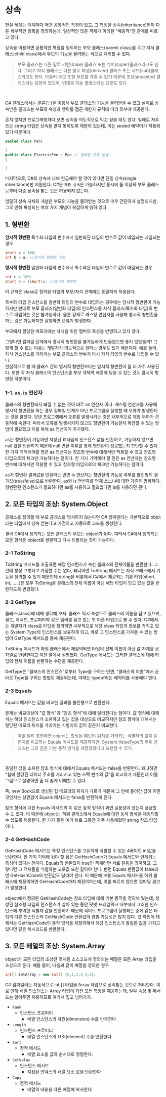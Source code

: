 # 상속

현실 세계는 객체마다 어떤 공통적인 특징이 있고, 그 특징을 상속(inheritance)받아 다른 세부적인 항목을 정의하는데, 일상적인 많은 객체가 이러한 "꼐층적"인 관계를 따르고 있다. 
<br>

상속을 이용하면 공통적인 특징을 정의하는 부모 클래스(parent class)를 두고 자식 클래스(child class)에서 부모의 기능을 물려받는 식으로 처리할 수 있다. 
> 부모 클래스는 다른 말로 기반(base) 클래스 또는 슈퍼(super)클래스라고도 한다. 그리고 자식 클래스는 다른 말로 파생(derived) 클래스 또는 서브(sub)클래스라고도 한다. 아울러 부모 또한 부모를 가질 수 있기 때문에 조상(ancestor) 클래스라는 표현이 있으며, 반대로 자손 클래스라는 표현도 있다.
<br>

C# 클래스에서는 콜론(':')을 이용해 부모 클래스의 기능을 물려받을 수 있고 실제로 상속받은 클래스는 부모의 속성과 행위를 접근 제한자 규칙에 따라 외부에 제공한다. 
<br>

흔치 않지만 프로그래밍하다 보면 상속을 의도적으로 막고 싶을 때도 있다. 일례로 자주 쓰는 string 타입은 상속을 받지 못하도록 제한되 있는데, 이는 sealed 예약어가 적용돼 있기 때문이다. 
```cs
sealed class Pen{

}
public class ElectricPen : Pen // 컴파일 오류 발생
{

}
```
마지막으로, C#의 상속에 대해 언급해야 할 것이 있다면 단일 상속(single inheritance)만 지원한다. C#은 `계층 상속`은 가능하지만 동시에 둘 이상의 부모 클래스로부터 다중 상속을 받는 것은 허용되지 않는다. 
<br>

엄밀히 상속 자체의 개념은 부모의 기능을 물려받는 것으로 매우 간단하게 설명되지만, 그로 인해 파생되는 여러 가지 개념이 복잡하게 얽혀 있다.

## 1. 형변환
**암시적 형변환** 
특수화 타입의 변수에서 일반화된 타입의 변수로 값이 대입되는 대입되는 경우  
```cs
short a = 100; 
int b = a; //암시적 형변환 가능
```
**명시적 형변환** 
일반화 타입의 변수에서 특수화된 타입의 변수로 값이 대입되는 경우
```cs
int c = 100;
short d = (short)c; //명시적 형변환
```
이 규칙은 class로 정의된 타입의 부모/자식 관계에도 동일하게 적용된다.
<br>

특수화 타입 인스턴스를 일반화 타입의 변수로 대입하는 경우에는 암시적 형변환이 가능하지만 반대로 부모 클래스(일반화 타입)의 인스턴스를 자식 클래스(특수화 타입)의 변수로 대입하는 것은 불가능하다. 물론 강제로 캐스팅 연산자를 사용해 명시적 형변환을 하는 것은 가능하지만 실행하면 오류가 발생한다. 
<br>

부모에서 할당한 메모리에는 자식을 위한 멤버의 특성을 반영하고 있지 않다. 
<br>

그렇다면 컴파일 단계에서 명시적 형변환을 불가능하게 만들었으면 좋지 않았을까? 그렇게 할 수 없는 이유는 개발자가 의도적으로 원하는 경우도 있기 때문이다. 예를 들어, 자식 인스턴스를 가리키는 부모 클래스의 변수가 다시 자식 타입의 변수로 대입될 수 있다. 
<br>
현실적으로 볼 때 클래스 간의 명시적 형변환보다는 암시적 형변환이 좀 더 자주 사용된다. 또한 각 자식 클래스의 인스턴스를 부모 객체의 배열에 담을 수 있는 것도 암시적 형변환 덕분이다. 

### 1-1. as, is 연산자 
클래스의 형변환에서 빠질 수 없는 것이 바로 as 연산자 이다. 캐스팅 연산자를 사용해 명시적 형변환을 하는 경우 컴파일 단계가 아닌 프로그램을 실행할 때 오류가 발생한다는 것을 알았다. 닷넨 프로그램에서 오류를 발생시키는 것은 내부적으로 제법 부하가 큰 동작에 속한다. 따라서 오류를 발생시키지 않고도 형변환이 가능한지 확인할 수 있는 방법이 필요했고 이를 위해 as 연산자가 추가됐다. 
<br>

as는 형변환이 가능하면 지정된 ㅌ타입의 인스턴스 값을 반환하고, 가능하지 않으면 null 값을 반환하기 때문에 null 변환 여부를 통해 형변환이 성공했는지 판단할 수 있다. 한 가지 기억해야할 점은 as 연산자는 참조형 변수에 대해서만 적용할 수 있고 참조형 타입으로의 체크만 가능하다는 점이다. 한 가지 기억해야 할 점은  as 연산자는 참조형 변수에 대해서만 적용할 수 있고 참조형 타입으로의 체크만 가능하다는 점이다. 
<br>

as가 형변환 결과값을 반환하는 반면 is 연산자는 형변환의 가능성 여부를 불린형의 결과값(true/false)으로 반환한다. as와 is 연산자를 언제 쓰느냐에 대한 기준은 명확하다. 형변환된 인스턴스가 필요하다면 as를 사용하고 필요없다면 is를 사용하면 된다. 

## 2. 모든 타입의 조상: System.Object

클래스를 정의할 때 부모 클래스를 명시하지 않는다면 C# 컴파일러는 기본적으로 objct라는 타입에서 상속 받는다고 가정하고 자동으로 코드를 생성한다. 
<br>

결국 C#에서 정의되는 모든 클래스의 부모는 object가 된다. 따라서 C#에서 정의되는 모든 형식은 object로 변환하고 다시 되돌리는 것이 가능하다.

### 2-1 ToString
ToString 메서드를 호출하면 해당 인스턴스가 속한 클래스의 전체이름을 반환한다. 그런데 항상 그렇다고 가정할 수는 없다, 왜냐하면 ToString 메서드는 자식 크래스에서 기능을 정의할 수 있기 때문인데 string을 비롯해서 C#에서 제공되는 기본 타입(short, int, .....)은 모두 ToString을 클래스의 전체 이름이 아닌 해당 타입이 담고 있는 값을 반환하도록 변경했다. 

### 2-2 GetType
클래스(class)에 대해 생각해 보자. 클래스 역시 속성으로 클래스의 이름을 담고 있으며, 필드, 메서드, 프로퍼티와 같은 멤버를 담고 있는 또 다른 타입으로 볼 수 있다. C#에서는 개발자가 class로 타입을 정의하면 내부적으로 해당 class 타입의 정보를 가직고 있는 System.Type의 인스턴스를 보유하게 되고, 바로 그 인스턴스를 가져올 수 있는 방법이 GetType 메서드를 통해 제공된다. 
<br>

ToString 메서드가 하위 클래스에서 재정의되면 타입의 전체 이름이 아닌 값 자체를 문자열로 반환한다고 이전 절에서 설명했다. GetType 메서드는 그러한 클래스에 대해 타입의 전체 이름을 반환하는 수단을 제공한다. 
<br>

GetType은 "클래스의 인스턴스"로부터 Type을 구하는 반면, "클래스의 이름"에서 곧바로 Type을 구하는 방법도 제공되는데, 이때는 typeof라는 예약어를 사용해야 한다. 
<br>

### 2-3 Equals
Equals 메서드는 값을 비교한 결과를 불린형으로 반환한다. 
<br>

문제는 비교대상이 "값 형식"과 "참조 형식"에 대해 달라진다는 점이다. 값 형식에 대해서는 해당 인스턴스가 소유하고 있는 값을 대상으로 비교하지만 참조 형식에 대해서는 할당된 메모리 위치를 가리키는 식별자의 값이 같은지 비교한다.

> 이를 달리 표현하면 object는 할당된 메모리 위치를 가리키는 식별자의 값이 같은지를 비교하는 Equals 메서드를 제공하지만, System.ValueType의 하위 클래스는 그와 같은 기본 동작 방식을 재정의했다고 표현할 수 있다.
<br>

동일한 값을 소유한 참조 형식에 대해서 Equals 메서드는 false를 반환한다. 왜냐하면 "힙에 할당된 데이터 주소를 가리키고 있는 스택 변수의 값"을 비교하기 때문인데 이를 그림으로 설명하면 좀 더 쉽게 이해할 수 있다.
<br>

즉, new Book으로 생성된 힙 메모리의 위치가 다르기 때문에 그 안에 들어간 값이 어떤 것인지는 상관없이 Equals 메서드는 false를 반환하게 된다.
<br>

참조 형식에 대한 Equals 메서드의 이 같은 동작 방식이 과연 실용성이 있는지 궁금할 수 도 있다. 이 때문에 object는 하위 클래스에서 Equals에 대한 동작 방식을 재정의할 수 있도록 허용한다. 한 가지 좋은 예가 바로 그동안 자주 사용해왔던 string 참조 타입이다. 

### 2-4 GetHashCode
GetHashCode 메서드는 특정 인스턴스를 고유하게 식별할 수 있는 4바이트 int값을 반환한다. 한 가지 기억해 둬야 할 점은 GetHashCode가 Equals 메서드와 연계되는 특성이 있다는 점이다. Equals의 반환값이 true인 객체라면 서로 같음을 의미하고, 그렇다면 그 객체들을 식별하는 고윳값 또한 같아야 한다. 반면 Equals 반환값이 false라면 GetHashCode의 반환값도 달라야 한다. 이 때문에 보통 Equals 메서드를 하위 클래스에 재정의하면 GetHashCode까지 재정의하는데, 이를 따르지 않으면 컴파일 경고가 발생한다. 
<br>

object에서 정의된 GetHashCode는 참조 타입에 대해 기본 동작을 정의해 뒀는데, 생성된 참조형 타입의 인스턴스가 살아 있는 동안 닷넷 프레임워크 내부에서 그러한 인스턴스에 부여한 식별자 값을 반환하기 때문에 적어도 프로그램이 실행되는 중에 같은 타입의 다른 인스턴스와 GetHashCode 반환값이 겹칠 가능성은 많지 않다. 값 타입에 대해서는 GetHashCode의 동작 방식을 재정의해서 해당 인스턴스가 동일한 값을 가지고 있다면 같은 해시코드를 반환한다. 

## 3. 모든 배열의 조상: System.Array
object가 모든 타입의 조상인 것처럼 소스코드에 정의되는 배열은 모든 Array 타입을 조상으로 둔다. 예를 들어, 다음과 같이 배열을 정의한 경우
```cs
int[] intArray = new int[] {0,1,2,3,4,5};
```
C# 컴파일러는 자동적으로 int [] 타입을 Array 타입으로 상속받는 것으로 처리한다. 이로 인해 배열 인스턴스는 Array 타입이 가진 모든 특징을 제공하는데, 일부 속성 및 메서드는 알아두면 유용하므로 여기서 짚고 넘어가자.
<br>
* `Rank` 
    *  인스턴스 프로퍼티 
        * 배열 인스턴스의 차원(dimension) 수를 반복한다
* `Length`
    * 인스턴스 프로퍼티
        * 배열 인스턴스의 요소(element) 수를 반환한다
* `Sort`
    * 정적 메서드
        * 배열 요소를 값의 순서대로 정렬한다.
* `GetValue` 
    * 인스턴스 메서드
        * 지정된 인덱스의 배열 요소 값을 반환한다
* `Copy`
    * 정적 메서드
        * 배열의 내용을 다른 배열에 복사한다
        

